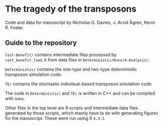 # The tragedy of the transposons

Code and data for manuscript by Nicholas G. Davies, J. Arvid Ågren, Kevin R. Foster.

## Guide to the repository

`Cost-Benefit/` contains intermediate files processed by `cost_benefit_load.R` from data files in `Deterministic/Runs/4-Analysis/`.

`Deterministic/` contains the one-type and two-type deterministic transposon simulation code.

`TE/` contains the stochastic individual-based transposon simulation code.

The code in `Deterministic/` and `TE/` is written in C++ and can be compiled with `make`.

Other files in the top level are R scripts and intermediate data files generated by those scripts, which mainly have to do with generating figures for the manuscript. These were run using R `4.3.2`.
